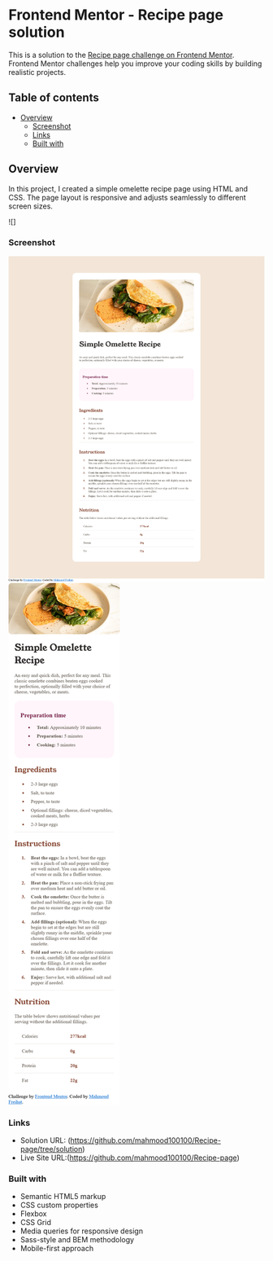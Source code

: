 # Frontend Mentor - Recipe page solution

This is a solution to the [Recipe page challenge on Frontend Mentor](https://www.frontendmentor.io/challenges/recipe-page-KiTsR8QQKm). Frontend Mentor challenges help you improve your coding skills by building realistic projects. 

## Table of contents

- [Overview](#overview)
  - [Screenshot](#screenshot)
  - [Links](#links)
  - [Built with](#built-with)

## Overview
In this project, I created a simple omelette recipe page using HTML and CSS. The page layout is responsive and adjusts seamlessly to different screen sizes.

![]
### Screenshot

![](./design/desktop_view.png)
![](./design/mobile_view.png)


### Links

- Solution URL: (https://github.com/mahmood100100/Recipe-page/tree/solution)
- Live Site URL:(https://github.com/mahmood100100/Recipe-page)

### Built with

- Semantic HTML5 markup
- CSS custom properties
- Flexbox
- CSS Grid
- Media queries for responsive design
- Sass-style and BEM methodology
- Mobile-first approach

